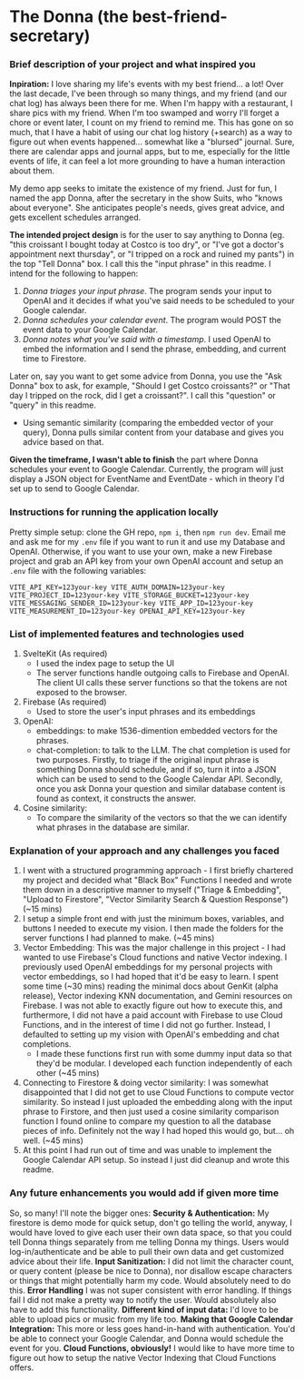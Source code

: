 # The Donna (the best-friend-secretary)
### Brief description of your project and what inspired you
**Inpiration:** I love sharing my life's events with my best friend... a lot! Over the last decade, I've been through so many things, and my friend (and our chat log) has always been there for me. When I'm happy with a restaurant, I share pics with my friend. When I'm too swamped and worry I'll forget a chore or event later, I count on my friend to remind me. This has gone on so much, that I have a habit of using our chat log history (+search) as a way to figure out when events happened... somewhat like a "blursed" journal. Sure, there are calendar apps and journal apps, but to me, especially for the little events of life, it can feel a lot more grounding to have a human interaction about them.

My demo app seeks to imitate the existence of my friend. Just for fun, I named the app Donna, after the secretary in the show Suits, who "knows about everyone". She anticipates people's needs, gives great advice, and gets excellent schedules arranged.

**The intended project design** is for the user to say anything to Donna (eg. "this croissant I bought today at Costco is too dry", or "I've got a doctor's appointment next thursday", or "I tripped on a rock and ruined my pants") in the top "Tell Donna" box. I call this the "input phrase" in this readme. I intend for the following to happen:
1. _Donna triages your input phrase_. The program sends your input to OpenAI and it decides if what you've said needs to be scheduled to your Google calendar.
2. _Donna schedules your calendar event_. The program would POST the event data to your Google Calendar.
3. _Donna notes what you've said with a timestamp_. I used OpenAI to embed the information and I send the phrase, embedding, and current time to Firestore.

Later on, say you want to get some advice from Donna, you use the "Ask Donna" box to ask, for example, "Should I get Costco croissants?" or "That day I tripped on the rock, did I get a croissant?". I call this "question" or "query" in this readme.
- Using semantic similarity (comparing the embedded vector of your query), Donna pulls similar content from your database and gives you advice based on that.

**Given the timeframe, I wasn't able to finish** the part where Donna schedules your event to Google Calendar. Currently, the program will just display a JSON object for EventName and EventDate - which in theory I'd set up to send to Google Calendar.

### Instructions for running the application locally

Pretty simple setup: clone the GH repo, `npm i`, then `npm run dev`. Email me and ask me for my `.env` file if you want to run it and use my Database and OpenAI. Otherwise, if you want to use your own, make a new Firebase project and grab an API key from your own OpenAI account and setup an `.env` file with the following variables:

`
VITE_API_KEY=123your-key
VITE_AUTH_DOMAIN=123your-key
VITE_PROJECT_ID=123your-key
VITE_STORAGE_BUCKET=123your-key
VITE_MESSAGING_SENDER_ID=123your-key
VITE_APP_ID=123your-key
VITE_MEASUREMENT_ID=123your-key
OPENAI_API_KEY=123your-key
`

### List of implemented features and technologies used
1. SvelteKit (As required)
    - I used the index page to setup the UI
    - The server functions handle outgoing calls to Firebase and OpenAI. The client UI calls these server functions so that the tokens are not exposed to the browser.
2. Firebase (As required)
    - Used to store the user's input phrases and its embeddings
3. OpenAI:
    - embeddings: to make 1536-dimention embedded vectors for the phrases.
    - chat-completion: to talk to the LLM. The chat completion is used for two purposes. Firstly, to triage if the original input phrase is something Donna should schedule, and if so, turn it into a JSON which can be used to send to the Google Calendar API. Secondly, once you ask Donna your question and similar database content is found as context, it constructs the answer.
4. Cosine similarity:
    - To compare the similarity of the vectors so that the we can identify what phrases in the database are similar.

### Explanation of your approach and any challenges you faced
1. I went with a structured programming approach - I first briefly chartered my project and decided what "Black Box" Functions I needed and wrote them down in a descriptive manner to myself ("Triage & Embedding", "Upload to Firestore", "Vector Similarity Search & Question Response") (~15 mins)
2. I setup a simple front end with just the minimum boxes, variables, and buttons I needed to execute my vision. I then made the folders for the server functions I had planned to make. (~45 mins)
3. Vector Embedding: This was the major challenge in this project - I had wanted to use Firebase's Cloud functions and native Vector indexing. I previously used OpenAI embeddings for my personal projects with vector embeddings, so I had hoped that it'd be easy to learn. I spent some time (~30 mins) reading the minimal docs about GenKit (alpha release), Vector indexing KNN documentation, and Gemini resources on Firebase. I was not able to exactly figure out how to execute this, and furthermore, I did not have a paid account with Firebase to use Cloud Functions, and in the interest of time I did not go further. Instead, I defaulted to setting up my vision with OpenAI's embedding and chat completions.
    - I made these functions first run with some dummy input data so that they'd be modular. I developed each function independently of each other (~45 mins)
4. Connecting to Firestore & doing vector similarity: I was somewhat disappointed that I did not get to use Cloud Functions to compute vector similarity. So instead I just uploaded the embedding along with the input phrase to Firstore, and then just used a cosine similarity comparison function I found online to compare my question to all the database pieces of info. Definitely not the way I had hoped this would go, but... oh well. (~45 mins)
5. At this point I had run out of time and was unable to implement the Google Calendar API setup. So instead I just did cleanup and wrote this readme.

### Any future enhancements you would add if given more time
So, so many! I'll note the bigger ones:
**Security & Authentication:** My firestore is demo mode for quick setup, don't go telling the world, anyway, I would have loved to give each user their own data space, so that you could tell Donna things separately from me telling Donna my things. Users would log-in/authenticate and be able to pull their own data and get customized advice about their life.
**Input Sanitization:** I did not limit the character count, or query content (please be nice to Donna), nor disallow escape characters or things that might potentially harm my code. Would absolutely need to do this.
**Error Handling** I was not super consistent with error handling. If things fail I did not make a pretty way to notify the user. Would absolutely also have to add this functionality.
**Different kind of input data:** I'd love to be able to upload pics or music from my life too.
**Making that Google Calendar Integration:** This more or less goes hand-in-hand with authentication. You'd be able to connect your Google Calendar, and Donna would schedule the event for you.
**Cloud Functions, obviously!** I would like to have more time to figure out how to setup the native Vector Indexing that Cloud Functions offers.
